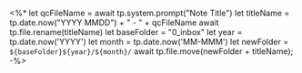 <%*
let qcFileName = await tp.system.prompt("Note Title")
let titleName = tp.date.now("YYYY MMDD") + " - " + qcFileName
await tp.file.rename(titleName)
let baseFolder = "0_inbox"
let year = tp.date.now('YYYY') 
let month = tp.date.now('MM-MMM') 
let newFolder = `${baseFolder}${year}/${month}/` 
await tp.file.move(newFolder + titleName);
-%>